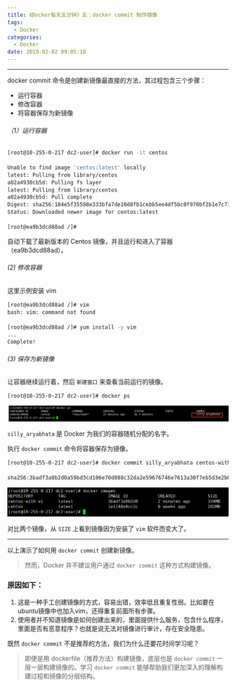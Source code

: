 ```yaml
---
title: 《Docker每天五分钟》五：docker commit 制作镜像
tags:
  - Docker
categories:
  - Docker
date: 2019-02-02 09:05:18
---
```


<hr>

docker commit 命令是创建新镜像最直接的方法，其过程包含三个步骤：
- 运行容器
- 修改容器
- 将容器保存为新镜像

###### （1）运行容器
```bash
[root@10-255-0-217 dc2-user]# docker run -it centos

Unable to find image 'centos:latest' locally
latest: Pulling from library/centos
a02a4930cb5d: Pulling fs layer 
latest: Pulling from library/centos
a02a4930cb5d: Pull complete 
Digest: sha256:184e5f35598e333bfa7de10d8fb1cebb5ee4df5bc0f970bf2b1e7c7345136426
Status: Downloaded newer image for centos:latest

[root@ea9b3dcd88ad /]# 
```

自动下载了最新版本的 Centos 镜像，并且运行和进入了容器（ea9b3dcd88ad）。

<!--more--> 

###### (2) 修改容器

这里示例安装 vim 

```bash
[root@ea9b3dcd88ad /]# vim
bash: vim: command not found

[root@ea9b3dcd88ad /]# yum install -y vim
...
Complete!
```

###### (3) 保存为新镜像

让容器继续运行着，然后 `新建窗口` 来查看当前运行的镜像。
```bash
[root@10-255-0-217 dc2-user]# docker ps
```
![silly_aryabhata](Docker每天五分钟5/1.png)

`silly_aryabhata` 是 Docker 为我们的容器随机分配的名字。

执行 `docker commit` 命令将容器保存为镜像。

```bash
[root@10-255-0-217 dc2-user]# docker commit silly_aryabhata centos-with-vi

sha256:3badf3a0b2d0a59bd3cd106e70d088c32da2e59676746e7613a30f7eb5d3e2b0
```

![centos-with-vi](Docker每天五分钟5/2.png)

对比两个镜像，从 `SIZE` 上看到镜像因为安装了 `vim` 软件而变大了。

<hr>

以上演示了如何用 `docker commit` 创建新镜像。

> 然而，Docker 并不建议用户通过 `docker commit` 这种方式构建镜像。

### 原因如下：

1. 这是一种手工创建镜像的方式，容易出错，效率低且重复性弱。比如要在ubuntu镜像中也加入vim，还得重复前面所有步骤。
2. 使用者并不知道镜像是如何创建出来的，里面提供什么服务，包含什么程序，里面是否有恶意程序？也就是说无法对镜像进行审计，存在安全隐患。

既然 `docker commit` 不是推荐的方法，我们为什么还要花时间学习呢？

> 即便是用 dockerfile（推荐方法）构建镜像，底层也是 `docker commit` 一层一层构建镜像的。学习 `docker commit` 能够帮助我们更加深入的理解构建过程和镜像的分层结构。